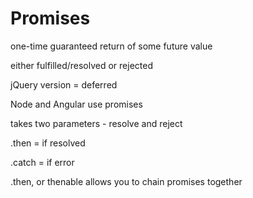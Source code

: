 # Promises
one-time guaranteed return of some future value

either fulfilled/resolved or rejected

jQuery version = deferred

Node and Angular use promises

takes two parameters - resolve and reject

.then = if resolved

.catch = if error

.then, or thenable allows you to chain promises together

